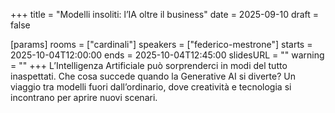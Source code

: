 +++
title = "Modelli insoliti: l’IA oltre il business"
date = 2025-09-10
draft = false

[params]
rooms = ["cardinali"]
speakers = ["federico-mestrone"]
starts = 2025-10-04T12:00:00
ends = 2025-10-04T12:45:00
slidesURL = ""
warning = ""
+++
L’Intelligenza Artificiale può sorprenderci in modi del tutto inaspettati. Che cosa succede quando la Generative AI si diverte? Un viaggio tra modelli fuori dall’ordinario, dove creatività e tecnologia si incontrano per aprire nuovi scenari.

